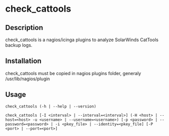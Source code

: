 # check_cattools
## Description
check_cattools is a nagios/icinga plugins to analyze SolarWinds CatTools backup logs.
## Installation
check_cattools must be copied in nagios plugins folder, generaly /usr/lib/nagios/plugin
## Usage
`check_cattools (-h | --help | --version)`

`check_cattools [-I <interval> | --interval=<interval>] (-H <host> | --host=<host> -u <username> | --username=<username>) [-p <password> | --password=<password> | -i <pkey_file> | --identity=<pkey_file] [-P <port> | --port=<port>]`
